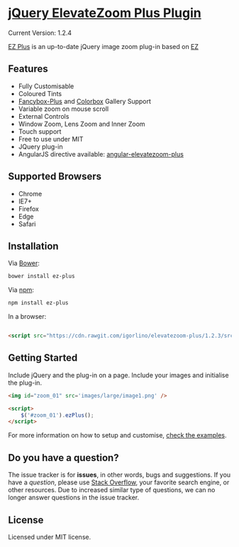 [jQuery ElevateZoom Plus Plugin](http://igorlino.github.io/elevatezoom-plus/)
================================
Current Version: 1.2.4

[EZ Plus](http://igorlino.github.io/elevatezoom-plus/) is an up-to-date jQuery image zoom plug-in based on [EZ](https://github.com/elevateweb/elevatezoom)

## Features

- Fully Customisable
- Coloured Tints
- [Fancybox-Plus](http://igorlino.github.io/fancybox-plus/) and [Colorbox](http://www.jacklmoore.com/colorbox/) Gallery Support
- Variable zoom on mouse scroll
- External Controls
- Window Zoom, Lens Zoom and Inner Zoom
- Touch support
- Free to use under MIT
- JQuery plug-in
- AngularJS directive available: [angular-elevatezoom-plus](https://github.com/igorlino/angular-elevatezoom-plus)

## Supported Browsers

- Chrome
- IE7+
- Firefox
- Edge
- Safari

## Installation

Via [Bower](http://bower.io/):

```bash
bower install ez-plus
```

Via [npm](https://www.npmjs.com/):

```bash
npm install ez-plus
```

In a browser:

```html

<script src="https://cdn.rawgit.com/igorlino/elevatezoom-plus/1.2.3/src/jquery.ez-plus.js"></script>
```

## Getting Started

Include jQuery and the plug-in on a page. Include your images and initialise the plug-in.

```html
<img id="zoom_01" src='images/large/image1.png' />

<script>
    $('#zoom_01').ezPlus();
</script>
```

For more information on how to setup and customise, [check the examples](http://igorlino.github.io/elevatezoom-plus/).

## Do you have a question?

The issue tracker is for **issues**, in other words, bugs and suggestions.
If you have a *question*, please use [Stack Overflow](http://stackoverflow.com/questions/tagged/elevatezoom), your favorite search engine, or other resources.
Due to increased similar type of questions, we can no longer answer questions in the issue tracker.

## License
Licensed under MIT license.
